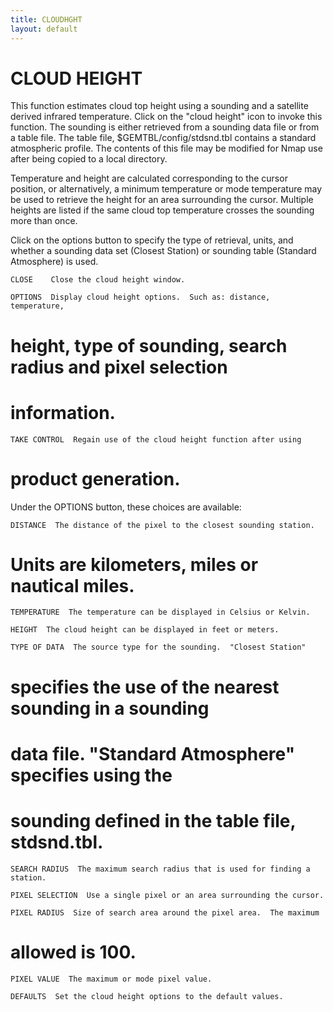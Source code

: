 ```yaml
---
title: CLOUDHGHT
layout: default
---
```



# CLOUD HEIGHT


This function estimates cloud top height using a sounding and a satellite 
derived infrared temperature.  Click on the "cloud height" icon to invoke this
function.  The sounding is either retrieved from a sounding data file or from
a table file.  The table file, $GEMTBL/config/stdsnd.tbl contains a standard
atmospheric profile.  The contents of this file may be modified for Nmap use
after being copied to a local directory.

Temperature and height are calculated corresponding to the cursor position, or 
alternatively, a minimum temperature or mode temperature may be used to retrieve
the height for an area surrounding the cursor.  Multiple heights are listed if 
the same cloud top temperature crosses the sounding more than once.

Click on the options button to specify the type of retrieval, units, and 
whether a sounding data set (Closest Station) or sounding table (Standard 
Atmosphere) is used.


    CLOSE    Close the cloud height window.

    OPTIONS  Display cloud height options.  Such as: distance, temperature, 
# height, type of sounding, search radius and pixel selection 
# information.

    TAKE CONTROL  Regain use of the cloud height function after using 
# product generation.


Under the OPTIONS button, these choices are available:


    DISTANCE  The distance of the pixel to the closest sounding station.  
# Units are kilometers, miles or nautical miles.

    TEMPERATURE  The temperature can be displayed in Celsius or Kelvin.

    HEIGHT  The cloud height can be displayed in feet or meters.

    TYPE OF DATA  The source type for the sounding.  "Closest Station" 
# specifies the use of the nearest sounding in a sounding 
# data file.  "Standard Atmosphere" specifies using the 
# sounding defined in the table file, stdsnd.tbl.

    SEARCH RADIUS  The maximum search radius that is used for finding a station.

    PIXEL SELECTION  Use a single pixel or an area surrounding the cursor.

    PIXEL RADIUS  Size of search area around the pixel area.  The maximum 
# allowed is 100.

    PIXEL VALUE  The maximum or mode pixel value.

    DEFAULTS  Set the cloud height options to the default values.
